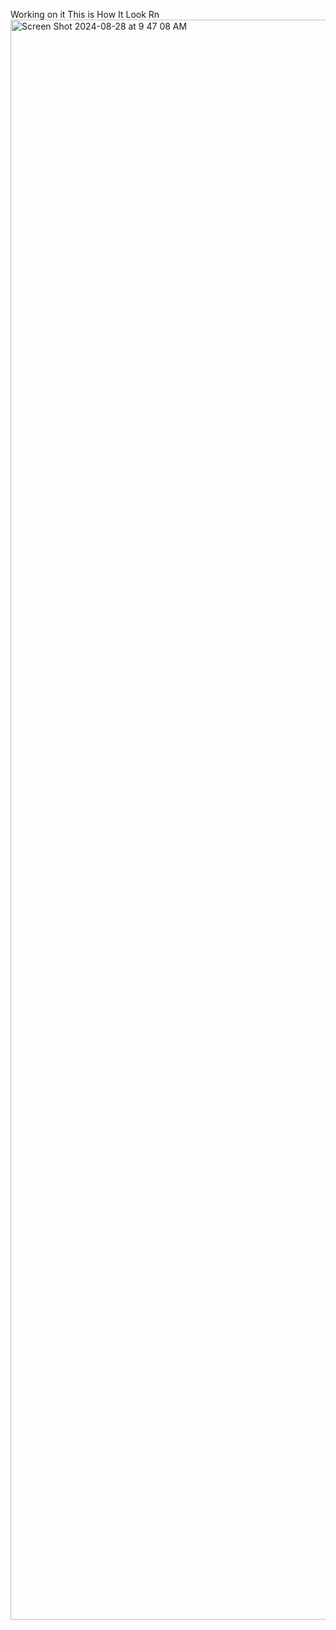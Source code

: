 Working on it 
This is How It Look Rn
<img width="2560" alt="Screen Shot 2024-08-28 at 9 47 08 AM" src="https://github.com/user-attachments/assets/b4f36311-f538-4311-b782-caacdbe01fce">
